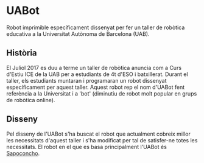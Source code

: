 # UABot
Robot imprimible específicament dissenyat per fer un taller de robòtica educativa a la Universitat Autònoma de Barcelona (UAB).

## Història
El Juliol 2017 es duu a terme un taller de robòtica anuncia com a Curs d'Estiu ICE de la UAB per a estudiants de 4t d'ESO i batxillerat. Durant el taller, els estudiants muntaran i programaran un robot dissenyat específicament per aquest taller. Aquest robot rep el nom d'UABot fent referència a la Universitat i a 'bot' (diminutiu de robot molt popular en grups de robòtica online).

## Disseny
Pel disseny de l'UABot s'ha buscat el robot que actualment cobreix millor les necessitats d'aquest taller i s'ha modificat per tal de satisfer-ne totes les necessitats. El robot en el que es basa principalment l'UABot és [Sapoconcho](https://bricolabs.cc/wiki/proyectos/sapoconcho).

